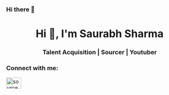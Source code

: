 ### Hi there 👋

<!--
**anonsourabh/anonsourabh** is a ✨ _special_ ✨ repository because its `README.md` (this file) appears on your GitHub profile.

Here are some ideas to get you started:

- 🔭 I’m currently working on ...
- 🌱 I’m currently learning ...
- 👯 I’m looking to collaborate on ...
- 🤔 I’m looking for help with ...
- 💬 Ask me about ...
- 📫 How to reach me: ...
- 😄 Pronouns: ...
- ⚡ Fun fact: ...
-->


<h1 align="center">Hi 👋, I'm Saurabh Sharma</h1>
<h3 align="center">Talent Acquisition | Sourcer | Youtuber</h3>

<h3 align="left">Connect with me:</h3>
<p align="left">
<a href="https://www.youtube.com/c/sourceverse" target="blank"><img align="center" src="https://raw.githubusercontent.com/rahuldkjain/github-profile-readme-generator/master/src/images/icons/Social/youtube.svg" alt="sourceverse" height="30" width="40" /></a>
</p>
